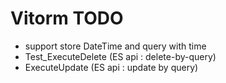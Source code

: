 ﻿# Vitorm TODO


 - support store DateTime and query with time
 - Test_ExecuteDelete  (ES api : delete-by-query)
 - ExecuteUpdate (ES api : update by query)